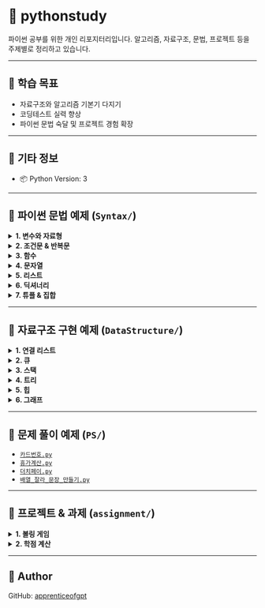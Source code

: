# 🐍 pythonstudy

파이썬 공부를 위한 개인 리포지터리입니다. 알고리즘, 자료구조, 문법, 프로젝트 등을 주제별로 정리하고 있습니다.

---

## 🧠 학습 목표

- 자료구조와 알고리즘 기본기 다지기  
- 코딩테스트 실력 향상  
- 파이썬 문법 숙달 및 프로젝트 경험 확장  

---

## 📌 기타 정보
- 📦 Python Version: 3

---

## 📁 파이썬 문법 예제 (`Syntax/`)

<details>
<summary><strong>1. 변수와 자료형</strong></summary>

- [`test.py`](Syntax/test.py)

</details>

<details>
<summary><strong>2. 조건문 & 반복문</strong></summary>

- [`flow.py`](Syntax/flow.py)

</details>

<details>
<summary><strong>3. 함수</strong></summary>

- [`func.py`](Syntax/func.py)

</details>

<details>
<summary><strong>4. 문자열</strong></summary>

- [`string.py`](Syntax/string.py)

</details>

<details>
<summary><strong>5. 리스트</strong></summary>

- [`list.py`](Syntax/list.py)

</details>

<details>
<summary><strong>6. 딕셔너리</strong></summary>

- [`dict.py`](Syntax/dict.py)

</details>

<details>
<summary><strong>7. 튜플 & 집합</strong></summary>

<!-- 예제 없음 -->

</details>

---

## 📁 자료구조 구현 예제 (`DataStructure/`)

<details>
<summary><strong>1. 연결 리스트</strong></summary>

- [`LinkedList.py`](DataStructure/List/LinkedList.py)

</details>

<details>
<summary><strong>2. 큐</strong></summary>

- [`BasicQueue.py`](DataStructure/Queue/BasicQueue.py)  
- [`CircularQueue.py`](DataStructure/Queue/CircularQueue.py)  
- [`deque.py`](DataStructure/Queue/deque.py)

</details>

<details>
<summary><strong>3. 스택</strong></summary>

- [`Maze.py`](DataStructure/Stack/Maze.py)

</details>

<details>
<summary><strong>4. 트리</strong></summary>

- [`BinaryTree.py`](DataStructure/Tree/BinaryTree.py)

</details>

<details>
<summary><strong>5. 힙</strong></summary>

<!-- 예제 없음 -->

</details>

<details>
<summary><strong>6. 그래프</strong></summary>

<!-- 예제 없음 -->

</details>

---

## 📁 문제 풀이 예제 (`PS/`)

- [`카드번호.py`](PS/카드번호.py)  
- [`휴가계산.py`](PS/휴가계산.py)  
- [`더치페이.py`](PS/더치페이.py)  
- [`배열_잘라_문장_만들기.py`](PS/배열_잘라_문장_만들기.py)

---

## 📁 프로젝트 & 과제 (`assignment/`)

<details>
<summary><strong>1. 볼링 게임</strong></summary>

- [`bowling_class.py`](assignment/bowling_class.py)  
- [`bowling_tkinter.py`](assignment/bowling_tkinter.py)

</details>

<details>
<summary><strong>2. 학점 계산</strong></summary>

- [`avg_grade.py`](assignment/avg_grade.py)

</details>

---

## 👤 Author

GitHub: [apprenticeofgpt](https://github.com/apprenticeofgpt)
